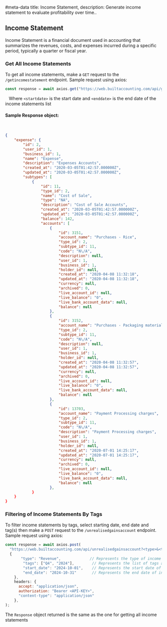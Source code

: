 #meta-data title: Income Statement, description: Generate income statement to evaluate profitability over time..

## Income Statement

Income Statement is a financial document used in accounting that summarizes the revenues, costs, and expenses incurred during a specific period, typically a quarter or fiscal year.

### Get All Income Statements

To get all income statements, make a `GET` request to the `/getincomestatement` endpoint. Sample request using axios:

```js
const response = await axios.get("https://web.builtaccounting.com/api/getincomestatement/?<startdate>&<enddate>");
```
  
Where `<startdate>` is the start date and `<enddate>` is the end date of the income statements list

#### Sample Response object:
    
```json
{
    "expense": {
        "id": 2,
        "user_id": 1,
        "business_id": 1,
        "name": "Expense",
        "description": "Expenses Accounts",
        "created_at": "2020-03-05T01:42:57.000000Z",
        "updated_at": "2020-03-05T01:42:57.000000Z",
        "subtypes": [
            {
                "id": 11,
                "type_id": 2,
                "name": "Cost of Sale",
                "type": "NA",
                "description": "Cost of Sale Accounts",
                "created_at": "2020-03-05T01:42:57.000000Z",
                "updated_at": "2020-03-05T01:42:57.000000Z",
                "balance": 142,
                "accounts": [
                    {
                        "id": 3151,
                        "account_name": "Purchases - Rice",
                        "type_id": 2,
                        "subtype_id": 11,
                        "code": "N\/A",
                        "description": null,
                        "user_id": 1,
                        "business_id": 1,
                        "holder_id": null,
                        "created_at": "2020-04-08 11:32:18",
                        "updated_at": "2020-04-08 11:32:18",
                        "currency": null,
                        "archived": 0,
                        "live_account_id": null,
                        "live_balance": "0",
                        "live_bank_account_data": null,
                        "balance": null
                    },
                    {
                        "id": 3152,
                        "account_name": "Purchases - Packaging materials",
                        "type_id": 2,
                        "subtype_id": 11,
                        "code": "N\/A",
                        "description": null,
                        "user_id": 1,
                        "business_id": 1,
                        "holder_id": null,
                        "created_at": "2020-04-08 11:32:57",
                        "updated_at": "2020-04-08 11:32:57",
                        "currency": null,
                        "archived": 0,
                        "live_account_id": null,
                        "live_balance": "0",
                        "live_bank_account_data": null,
                        "balance": null
                    },
                    {
                        "id": 13703,
                        "account_name": "Payment Processing charges",
                        "type_id": 2,
                        "subtype_id": 11,
                        "code": "N\/A",
                        "description": "Payment Processing charges",
                        "user_id": 1,
                        "business_id": 1,
                        "holder_id": null,
                        "created_at": "2020-07-01 14:25:17",
                        "updated_at": "2020-07-01 14:25:17",
                        "currency": null,
                        "archived": 0,
                        "live_account_id": null,
                        "live_balance": "0",
                        "live_bank_account_data": null,
                        "balance": null
                    },
            }
    }
}
```

### Filtering of Income Statements By Tags

To filter income statements by tags, select starting date, end date and tag(s) then make a `POST` request to the `/unrealisedgainsaccount` endpoint. Sample request using axios:

```js
const response = await axios.post(
  "https://web.builtaccounting.com/api/unrealisedgainsaccount?<type>&<tags>&from=<start_date>&to=<end_date>",
  {
       "type": "Revenue",             // Represents the type of income statement
        "tags": ["Q4", "2024"],        // Represents the list of tags associated with the income statement
        "start_date": "2024-10-01",    // Represents the start date of income statements
        "end_date": "2024-10-31"       // Represents the end date of income statements
    },
    headers: {
      accept: "application/json",
      authorization: "Bearer <API-KEY>",
      "content-type": "application/json"
    },
);
```

The `Response` object returned is the same as the one for getting all income statements

